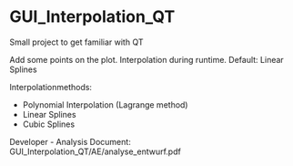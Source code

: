 # GUI_Interpolation_QT
Small project to get familiar with QT

Add some points on the plot. Interpolation during runtime. Default: Linear Splines

Interpolationmethods:
- Polynomial Interpolation (Lagrange method)
- Linear Splines
- Cubic Splines

Developer - Analysis Document:
GUI_Interpolation_QT/AE/analyse_entwurf.pdf
